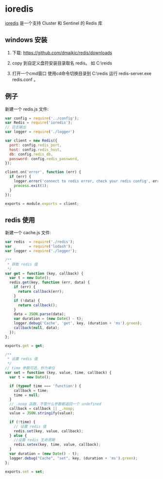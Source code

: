 # ioredis

[ioredis](https://www.npmjs.com/package/ioredis) 是一个支持 Cluster 和 Sentinel 的 Redis 库

## windows 安装

1. 下载: https://github.com/dmajkic/redis/downloads

2. copy 到自定义盘符安装目录取名 redis。 如 C:\reids

3. 打开一个cmd窗口 使用cd命令切换目录到 C:\redis 运行 redis-server.exe redis.conf 。

## 例子

新建一个 redis.js 文件:

```js
var config = require('../config');
var Redis = require('ioredis');
// 日志输出
var logger = require('./logger')

var client = new Redis({
  port: config.redis_port,
  host: config.redis_host,
  db: config.redis_db,
  password: config.redis_password,
});

client.on('error', function (err) {
  if (err) {
    logger.error('connect to redis error, check your redis config', err);
    process.exit(1);
  }
});

exports = module.exports = client;
```

## redis 使用

新建一个 cache.js 文件:

```js
var redis  = require('./redis');
var _      = require('lodash');
var logger = require('./logger');

/**
 * 获取 redis 值
 */
var get = function (key, callback) {
  var t = new Date();
  redis.get(key, function (err, data) {
    if (err) {
      return callback(err);
    }
    if (!data) {
      return callback();
    }
    data = JSON.parse(data);
    var duration = (new Date() - t);
    logger.debug('Cache', 'get', key, (duration + 'ms').green);
    callback(null, data);
  });
};

exports.get = get;

/**
 * 设置 redis 值
 */
// time 参数可选，秒为单位
var set = function (key, value, time, callback) {
  var t = new Date();

  if (typeof time === 'function') {
    callback = time;
    time = null;
  }
  //_.noop 函数，不管什么参数都返回一个 undefined
  callback = callback || _.noop;
  value = JSON.stringify(value);

  if (!time) {
    // 设置 redis 值
    redis.set(key, value, callback);
  } else {
    //设置 redis 生命周期
    redis.setex(key, time, value, callback);
  }
  var duration = (new Date() - t);
  logger.debug("Cache", "set", key, (duration + 'ms').green);
};

exports.set = set;
```